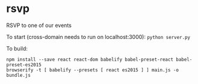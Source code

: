 # rsvp
RSVP to one of our events

To start (cross-domain needs to run on localhost:3000):
`python server.py`

To build:
```
npm install --save react react-dom babelify babel-preset-react babel-preset-es2015
browserify -t [ babelify --presets [ react es2015 ] ] main.js -o bundle.js
```

